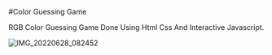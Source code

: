 #Color Guessing Game


RGB Color Guessing Game Done Using Html Css And Interactive Javascript.


![IMG_20220628_082452](https://user-images.githubusercontent.com/101278269/176085595-d439a63d-c63d-4e4c-88fb-548c5e655c31.jpg)
